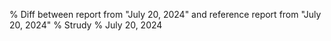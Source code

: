 % Diff between report from "July 20, 2024" and reference report from "July 20, 2024"
% Strudy
% July 20, 2024



